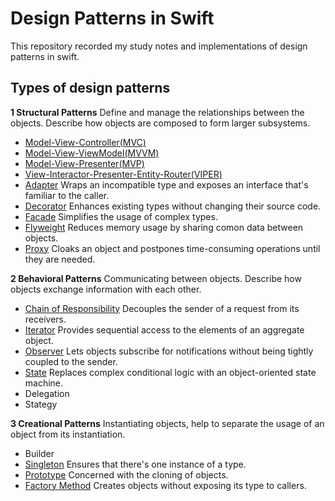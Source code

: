 
# Design Patterns in Swift
 This repository recorded my study notes and implementations of design patterns in swift.

## Types of design patterns

<b>1 Structural Patterns</b> 
Define and manage the relationships between the objects.
Describe how objects are composed to form larger subsystems.

 - [Model-View-Controller(MVC)](documents/MVC.md)
 - [Model-View-ViewModel(MVVM)](documents/MVVM.md)
 - [Model-View-Presenter(MVP)](documents/MVP.md)
 - [View-Interactor-Presenter-Entity-Router(VIPER)](documents/VIPER.md)
 - [Adapter](documents/Adapter.md) Wraps an incompatible type and exposes an interface that's familiar to the caller.
 - [Decorator](documents/Decorator.md) Enhances existing types without changing their source code.
 - [Facade](documents/Facade.md) Simplifies the usage of complex types.
 - [Flyweight](documents/Flyweight.md) Reduces memory usage by sharing comon data between objects.
 - [Proxy](documents/Proxy.md) Cloaks an object and postpones time-consuming operations until they are needed.

<b>2 Behavioral Patterns</b>
Communicating between objects.
Describe how objects exchange information with each other.

 - [Chain of Responsibility](documents/Chain_of_Responsibility.md) Decouples the sender of a request from its receivers.
 - [Iterator](documents/Iterator.md) Provides sequential access to the elements of an aggregate object.
 - [Observer](documents/Observer.md) Lets objects subscribe for notifications without being tightly coupled to the sender.
 - [State](documents/State.md) Replaces complex conditional logic with an object-oriented state machine.
 - Delegation 
 - Stategy

<b>3 Creational Patterns</b>
Instantiating objects, help to separate the usage of an object from its instantiation.

 - Builder
 - [Singleton](documents/Singleton.md) Ensures that there's one instance of a type.
 - [Prototype](documents/Prototype.md) Concerned with the cloning of objects.
 - [Factory Method](documents/Factory.md) Creates objects without exposing its type to callers.
